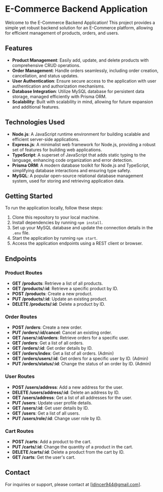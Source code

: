 # E-Commerce Backend Application

Welcome to the E-Commerce Backend Application! This project provides a simple yet robust backend solution for an E-Commerce platform, allowing for efficient management of products, orders, and users.

## Features

- **Product Management**: Easily add, update, and delete products with comprehensive CRUD operations.
- **Order Management**: Handle orders seamlessly, including order creation, cancellation, and status updates.
- **User Authentication**: Ensure secure access to the application with user authentication and authorization mechanisms.
- **Database Integration**: Utilize MySQL database for persistent data storage, managed efficiently with Prisma ORM.
- **Scalability**: Built with scalability in mind, allowing for future expansion and additional features.

## Technologies Used

- **Node.js**: A JavaScript runtime environment for building scalable and efficient server-side applications.
- **Express.js**: A minimalist web framework for Node.js, providing a robust set of features for building web applications.
- **TypeScript**: A superset of JavaScript that adds static typing to the language, enhancing code organization and error detection.
- **Prisma ORM**: A modern database toolkit for Node.js and TypeScript, simplifying database interactions and ensuring type safety.
- **MySQL**: A popular open-source relational database management system, used for storing and retrieving application data.

## Getting Started

To run the application locally, follow these steps:

1. Clone this repository to your local machine.
2. Install dependencies by running `npm install`.
3. Set up your MySQL database and update the connection details in the `.env` file.
4. Start the application by running `npm start`.
5. Access the application endpoints using a REST client or browser.

## Endpoints

### Product Routes
- **GET /products**: Retrieve a list of all products.
- **GET /products/:id**: Retrieve a specific product by ID.
- **POST /products**: Create a new product.
- **PUT /products/:id**: Update an existing product.
- **DELETE /products/:id**: Delete a product by ID.

### Order Routes
- **POST /orders**: Create a new order.
- **PUT /orders/:id/cancel**: Cancel an existing order.
- **GET /users/:id/orders**: Retrieve orders for a specific user.
- **GET /orders**: Get a list of all orders.
- **GET /orders/:id**: Get order details by ID.
- **GET /orders/index**: Get a list of all orders. (Admin)
- **GET /orders/users/:id**: Get orders for a specific user by ID. (Admin)
- **PUT /orders/status/:id**: Change the status of an order by ID. (Admin)

### User Routes
- **POST /users/address**: Add a new address for the user.
- **DELETE /users/address/:id**: Delete an address by ID.
- **GET /users/address**: Get a list of all addresses for the user.
- **PUT /users**: Update user profile details.
- **GET /users/:id**: Get user details by ID.
- **GET /users**: Get a list of all users.
- **PUT /users/role/:id**: Change user role by ID.

### Cart Routes
- **POST /carts**: Add a product to the cart.
- **PUT /carts/:id**: Change the quantity of a product in the cart.
- **DELETE /carts/:id**: Delete a product from the cart by ID.
- **GET /carts**: Get the user's cart.

## Contact

For inquiries or support, please contact at [idincer944@gmail.com].

